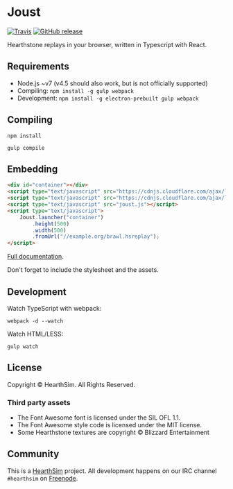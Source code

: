 # Joust
[![Travis](https://img.shields.io/travis/HearthSim/Joust/master.svg)](https://travis-ci.org/HearthSim/Joust)
[![GitHub release](https://img.shields.io/github/release/HearthSim/Joust.svg)](https://github.com/HearthSim/Joust/releases)

Hearthstone replays in your browser, written in Typescript with React.


## Requirements

- Node.js ~v7 (v4.5 should also work, but is not officially supported)
- Compiling: `npm install -g gulp webpack`
- Development: `npm install -g electron-prebuilt gulp webpack`


## Compiling

```
npm install
```

```
gulp compile
```


## Embedding

```html
<div id="container"></div>
<script type="text/javascript" src="https://cdnjs.cloudflare.com/ajax/libs/react/15.3.0/react.min.js"></script>
<script type="text/javascript" src="https://cdnjs.cloudflare.com/ajax/libs/react/15.3.0/react-dom.min.js"></script>
<script type="text/javascript" src="joust.js"></script>
<script type="text/javascript">
	Joust.launcher("container")
		.height(500)
		.width(500)
		.fromUrl("//example.org/brawl.hsreplay");
</script>
```

[Full documentation](https://github.com/HearthSim/Joust/wiki/Embedding).

Don't forget to include the stylesheet and the assets.


## Development

Watch TypeScript with webpack:

```
webpack -d --watch
```

Watch HTML/LESS:

```
gulp watch
```


## License

Copyright © HearthSim. All Rights Reserved.

### Third party assets

- The Font Awesome font is licensed under the SIL OFL 1.1.
- The Font Awesome style code is licensed under the MIT license.
- Some Hearthstone textures are copyright © Blizzard Entertainment


## Community

This is a [HearthSim](https://hearthsim.info) project. All development
happens on our IRC channel `#hearthsim` on [Freenode](https://freenode.net).
